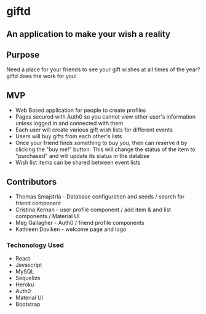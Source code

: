 # giftd

## An application to make your wish a reality

## Purpose

Need a place for your friends to see your gift wishes at all times of the year? giftd does the work for you!

## MVP

* Web Based application for people to create profiles
* Pages secured with Auth0 so you cannot view other user's information unless logged in and connected with them
* Each user will create various gift wish lists for different events
* Users will buy gifts from each other's lists
* Once your friend finds something to buy you, then can reserve it by clicking the "buy me!" button. This will change the status of the item to "purchased" and will update its status in the databse
* Wish list items can be shared between event lists


## Contributors

* Thomas Smajstrla - Database configuration and seeds / search for friend component
* Cristina Kernan - user profile component / add item & and list components / Material UI
* Meg Gallagher - Auth0 / friend profile components 
* Kathleen Doviken - welcome page and logo

### Techonology Used

* React
* Javascript
* MySQL
* Sequelize
* Heroku
* Auth0
* Material UI
* Bootstrap
